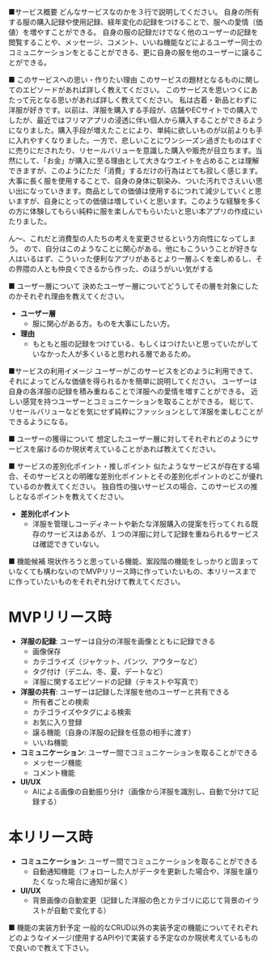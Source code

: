 ■サービス概要
どんなサービスなのかを３行で説明してください。
自身の所有する服の購入記録や使用記録、経年変化の記録をつけることで、服への愛情（価値）を増やすことができる。
自身の服の記録だけでなく他のユーザーの記録を閲覧することや、メッセージ、コメント、いいね機能などによるユーザー同士のコミュニケーションをとることができる、更に自身の服を他のユーザーに譲ることができる。

■ このサービスへの思い・作りたい理由
このサービスの題材となるものに関してのエピソードがあれば詳しく教えてください。
このサービスを思いつくにあたって元となる思いがあれば詳しく教えてください。
私は古着・新品とわずに洋服が好きです。以前は、洋服を購入する手段が、店舗やECサイトでの購入でしたが、最近ではフリマアプリの浸透に伴い個人から購入することができるようになりました。購入手段が増えたことにより、単純に欲しいものが以前よりも手に入れやすくなりました。一方で、悲しいことにワンシーズン過ぎたものはすぐに売りにだされたり、リセールバリューを意識した購入や販売が目立ちます。当然にして、「お金」が購入に至る理由として大きなウエイトを占めることは理解できますが、このようにただ「消費」するだけの行為はとても寂しく感じます。大事に長く服を使用することで、自身の身体に馴染み、ついた汚れでさえいい思い出になっていきます。商品としての価値は使用するにつれて減少していくと思いますが、自身にとっての価値は増していくと思います。このような経験を多くの方に体験してもらい純粋に服を楽しんでもらいたいと思い本アプリの作成にいたりました。

ん〜、これだと消費型の人たちの考えを変更させるという方向性になってしまう。
ので、自分はこのようなことに関心がある。他にもこういうことが好きな人はいるはず、こういった便利なアプリがあるとより一層ふくを楽しめるし、その界隈の人とも仲良くできるから作った、のほうがいい気がする

■ ユーザー層について
決めたユーザー層についてどうしてその層を対象にしたのかそれぞれ理由を教えてください。
- **ユーザー層**
    - 服に関心がある方。ものを大事にしたい方。
- **理由**
    - もともと服の記録をつけている、もしくはつけたいと思っていたがしていなかった人が多くいると思われる層であるため。

■サービスの利用イメージ
ユーザーがこのサービスをどのように利用できて、それによってどんな価値を得られるかを簡単に説明してください。
ユーザーは自身の各洋服の記録を積み重ねることで洋服への愛情を増すことができる。
近しい感覚を持つユーザーとコミュニケーションを取ることができる。
総じて、リセールバリューなどを気にせず純粋にファッションとして洋服を楽しむことができるようになる。

■ ユーザーの獲得について
想定したユーザー層に対してそれぞれどのようにサービスを届けるのか現状考えていることがあれば教えてください。

■ サービスの差別化ポイント・推しポイント
似たようなサービスが存在する場合、そのサービスとの明確な差別化ポイントとその差別化ポイントのどこが優れているのか教えてください。
独自性の強いサービスの場合、このサービスの推しとなるポイントを教えてください。
- **差別化ポイント**
    - 洋服を管理しコーディネートや新たな洋服購入の提案を行ってくれる既存のサービスはあるが、１つの洋服に対して記録を重ねられるサービスは確認できていない。

■ 機能候補
現状作ろうと思っている機能、案段階の機能をしっかりと固まっていなくても構わないのでMVPリリース時に作っていたいもの、本リリースまでに作っていたいものをそれぞれ分けて教えてください。

# MVPリリース時
- **洋服の記録**: ユーザーは自分の洋服を画像とともに記録できる
    - 画像保存
    - カテゴライズ（ジャケット、パンツ、アウターなど）
    - タグ付け（デニム、冬、夏、デートなど）
    - 洋服に関するエピソードの記録（テキストや写真で）
- **洋服の共有**: ユーザーは記録した洋服を他のユーザーと共有できる
    - 所有者ごとの検索
    - カテゴライズやタグによる検索
    - お気に入り登録
    - 譲る機能（自身の洋服の記録を任意の相手に渡す）
    - いいね機能
- **コミュニケーション**: ユーザー間でコミュニケーションを取ることができる
    - メッセージ機能
    - コメント機能
- **UI/UX**
    - AIによる画像の自動振り分け（画像から洋服を識別し、自動で分けて記録する）

# 本リリース時
- **コミュニケーション**: ユーザー間でコミュニケーションを取ることができる
    - 自動通知機能（フォローした人がデータを更新した場合や、洋服を譲りたくなった場合に通知が届く）
- **UI/UX**
    - 背景画像の自動変更（記録した洋服の色とカテゴリに応じて背景のイラストが自動で変化する）

■ 機能の実装方針予定
一般的なCRUD以外の実装予定の機能についてそれぞれどのようなイメージ(使用するAPIや)で実装する予定なのか現状考えているもので良いので教えて下さい。
